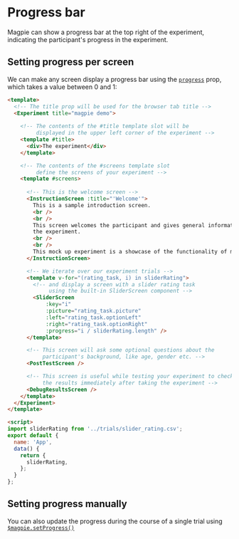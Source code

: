 # Progress bar
Magpie can show a progress bar at the top right of the experiment, indicating the participant's progress in the experiment.

## Setting progress per screen
We can make any screen display a progress bar using the [`progress`](https://magpie-reference.netlify.app/#screen) prop,
which takes a value between 0 and 1:

```html
<template>
  <!-- The title prop will be used for the browser tab title -->
  <Experiment title="magpie demo">
      
    <!-- The contents of the #title template slot will be
         displayed in the upper left corner of the experiment -->
    <template #title>
      <div>The experiment</div>
    </template>

    <!-- The contents of the #screens template slot
         define the screens of your experiment -->
    <template #screens>
      
      <!-- This is the welcome screen -->
      <InstructionScreen :title="'Welcome'">
        This is a sample introduction screen.
        <br />
        <br />
        This screen welcomes the participant and gives general information about
        the experiment.
        <br />
        <br />
        This mock up experiment is a showcase of the functionality of magpie.
      </InstructionScreen>

      <!-- We iterate over our experiment trials -->
      <template v-for="(rating_task, i) in sliderRating">
        <!-- and display a screen with a slider rating task
             using the built-in SliderScreen component -->
        <SliderScreen
            :key="i"
            :picture="rating_task.picture"
            :left="rating_task.optionLeft"
            :right="rating_task.optionRight" 
            :progress="i / sliderRating.length" />
      </template>

      <!-- This screen will ask some optional questions about the
           participant's background, like age, gender etc. -->
      <PostTestScreen />

      <!-- This screen is useful while testing your experiment to check
           the results immediately after taking the experiment -->
      <DebugResultsScreen />
    </template>
  </Experiment>
</template>

<script>
import sliderRating from '../trials/slider_rating.csv';
export default {
  name: 'App',
  data() {
    return {
      sliderRating,
    };
  }
};
```

## Setting progress manually
You can also update the progress during the course of a single trial using [`$magpie.setProgress()`](https://magpie-reference.netlify.app/#Magpie+setProgress)
